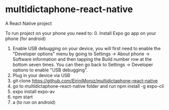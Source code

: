 # multidictaphone-react-native
A React Native project

To run project on your phone you need to:
0. Install Expo go app on your phone (for android)
1. Enable USB debugging on your device, you will first need to enable the "Developer options" menu
   by going to Settings → About phone → Software information and then tapping the Build number row at the bottom seven times. 
   You can then go back to Settings → Developer options to enable "USB debugging".
2. Plug in your device via USB
3. git clone https://github.com/EiriniMoroz/multidictaphone-react-native
4. go to multidictaphone-react-native folder and run npm install -g expo-cli
5. expo install expo-av
6. npm start
7. a (to run on android)
